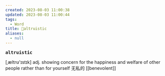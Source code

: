 ```yaml
---
created: 2023-08-03 11:00:38
updated: 2023-08-03 11:00:44
tags:
  - Word
title: 📖altruistic
aliases:
  - null
---
```


<pre><strong>altruistic</strong></pre>
[ˌæltrʊ'ɪstɪk]
adj. showing concern for the happiness and welfare of other people rather than for yourself ⽆私的
[[benevolent]]
